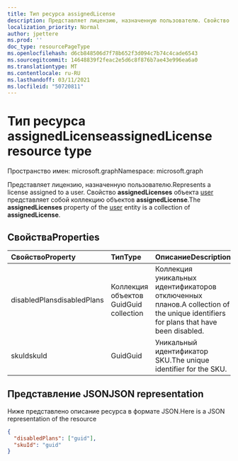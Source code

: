 ```yaml
---
title: Тип ресурса assignedLicense
description: Представляет лицензию, назначенную пользователю. Свойство **assignedLicenses** объекта user представляет собой коллекцию объектов **assignedLicense**.
localization_priority: Normal
author: jpettere
ms.prod: ''
doc_type: resourcePageType
ms.openlocfilehash: d6cb848506d7f78b652f3d094c7b74c4cade6543
ms.sourcegitcommit: 14648839f2feac2e5d6c8f876b7ae43e996ea6a0
ms.translationtype: MT
ms.contentlocale: ru-RU
ms.lasthandoff: 03/11/2021
ms.locfileid: "50720811"
---
```

# <a name="assignedlicense-resource-type"></a><span data-ttu-id="19fab-104">Тип ресурса assignedLicense</span><span class="sxs-lookup"><span data-stu-id="19fab-104">assignedLicense resource type</span></span>

<span data-ttu-id="19fab-105">Пространство имен: microsoft.graph</span><span class="sxs-lookup"><span data-stu-id="19fab-105">Namespace: microsoft.graph</span></span>

<span data-ttu-id="19fab-106">Представляет лицензию, назначенную пользователю.</span><span class="sxs-lookup"><span data-stu-id="19fab-106">Represents a license assigned to a user.</span></span> <span data-ttu-id="19fab-107">Свойство **assignedLicenses** объекта [user](user.md) представляет собой коллекцию объектов **assignedLicense**.</span><span class="sxs-lookup"><span data-stu-id="19fab-107">The **assignedLicenses** property of the [user](user.md) entity is a collection of **assignedLicense**.</span></span>

## <a name="properties"></a><span data-ttu-id="19fab-108">Свойства</span><span class="sxs-lookup"><span data-stu-id="19fab-108">Properties</span></span>
| <span data-ttu-id="19fab-109">Свойство</span><span class="sxs-lookup"><span data-stu-id="19fab-109">Property</span></span>     | <span data-ttu-id="19fab-110">Тип</span><span class="sxs-lookup"><span data-stu-id="19fab-110">Type</span></span>   |<span data-ttu-id="19fab-111">Описание</span><span class="sxs-lookup"><span data-stu-id="19fab-111">Description</span></span>|
|:---------------|:--------|:----------|
|<span data-ttu-id="19fab-112">disabledPlans</span><span class="sxs-lookup"><span data-stu-id="19fab-112">disabledPlans</span></span>|<span data-ttu-id="19fab-113">Коллекция объектов Guid</span><span class="sxs-lookup"><span data-stu-id="19fab-113">Guid collection</span></span>|<span data-ttu-id="19fab-114">Коллекция уникальных идентификаторов отключенных планов.</span><span class="sxs-lookup"><span data-stu-id="19fab-114">A collection of the unique identifiers for plans that have been disabled.</span></span>|
|<span data-ttu-id="19fab-115">skuId</span><span class="sxs-lookup"><span data-stu-id="19fab-115">skuId</span></span>|<span data-ttu-id="19fab-116">Guid</span><span class="sxs-lookup"><span data-stu-id="19fab-116">Guid</span></span>|<span data-ttu-id="19fab-117">Уникальный идентификатор SKU.</span><span class="sxs-lookup"><span data-stu-id="19fab-117">The unique identifier for the SKU.</span></span>|

## <a name="json-representation"></a><span data-ttu-id="19fab-118">Представление JSON</span><span class="sxs-lookup"><span data-stu-id="19fab-118">JSON representation</span></span>

<span data-ttu-id="19fab-119">Ниже представлено описание ресурса в формате JSON.</span><span class="sxs-lookup"><span data-stu-id="19fab-119">Here is a JSON representation of the resource</span></span>

<!-- {
  "blockType": "resource",
  "optionalProperties": [

  ],
  "@odata.type": "microsoft.graph.assignedLicense"
}-->

```json
{
  "disabledPlans": ["guid"],
  "skuId": "guid"
}

```


<!-- uuid: 8fcb5dbc-d5aa-4681-8e31-b001d5168d79
2015-10-25 14:57:30 UTC -->
<!-- {
  "type": "#page.annotation",
  "description": "assignedLicense resource",
  "keywords": "",
  "section": "documentation",
  "tocPath": ""
}-->

